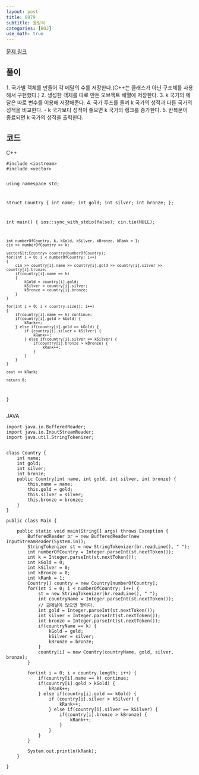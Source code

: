 ```yaml
---
layout: post
title: 8979
subtitle: 올림픽
categories: [BOJ]
use_math: true
---
```


[문제 링크](https://www.acmicpc.net/problem/8979)

<h2 class="section-heading">풀이</h2>
1. 국가별 객체를 만들어 각 메달의 수를 저장한다.(C++는 클래스가 아닌 구조체를 사용해서 구현했다.)
2. 생성한 객체를 따로 만든 오브젝트 배열에 저장한다.
3. k 국가의 메달은 따로 변수를 이용해 저장해준다.
4. 국가 루프를 돌며 k 국가의 성적과 다른 국가의 성적을 비교한다.
    - k 국가보다 성적이 좋으면 k 국가의 랭크를 증가한다.
5. 반복문이 종료되면 k 국가의 성적을 출력한다.
<h2 class="section-heading">코드</h2>
C++  
<pre><code class="cpp">#include &lt;iostream>
#include &lt;vector>

using namespace std;

struct Country {
    int name;
    int gold;
    int silver;
    int bronze;
};

int main()
{
    ios::sync_with_stdio(false);
	cin.tie(NULL);
    
    int numberOfCountry, k, kGold, kSilver, kBronze, kRank = 1;
    cin >> numberOfCountry >> k;

    vector&lt;Country> country(numberOfCountry);
    for(int i = 0; i < numberOfCountry; i++)
    {
        cin >> country[i].name >> country[i].gold >> country[i].silver >> country[i].bronze;
        if(country[i].name == k)
        {
            kGold = country[i].gold;
            kSilver = country[i].silver;
            kBronze = country[i].bronze;
        }
    }

    for(int i = 0; i < country.size(); i++) 
    {
        if(country[i].name == k) continue;
        if(country[i].gold > kGold) {
            kRank++;
        } else if(country[i].gold == kGold) {
            if (country[i].silver > kSilver) {
                kRank++;
            } else if(country[i].silver == kSilver) {
                if(country[i].bronze > kBronze) {
                    kRank++;
                }
            }
        }
    }
		
	cout << kRank;

    return 0;
}
</code></pre>

JAVA
<pre><code class="java">import java.io.BufferedReader;
import java.io.InputStreamReader;
import java.util.StringTokenizer;


class Country {
	int name;
	int gold;
	int silver;
	int bronze;
	public Country(int name, int gold, int silver, int bronze) {
		this.name = name;
		this.gold = gold;
		this.silver = silver;
		this.bronze = bronze;
	}
}

public class Main {

	public static void main(String[] args) throws Exception {
		BufferedReader br = new BufferedReader(new InputStreamReader(System.in));
		StringTokenizer st = new StringTokenizer(br.readLine(), " ");
		int numberOfCountry = Integer.parseInt(st.nextToken());
		int k = Integer.parseInt(st.nextToken());
		int kGold = 0;
		int kSilver = 0;
		int kBronze = 0;
		int kRank = 1;
		Country[] country = new Country[numberOfCountry];
		for(int i = 0; i < numberOfCountry; i++) {
			st = new StringTokenizer(br.readLine(), " ");
			int countryName = Integer.parseInt(st.nextToken());
			// 금메달이 많으면 짱이다.
			int gold = Integer.parseInt(st.nextToken());
			int silver = Integer.parseInt(st.nextToken());
			int bronze = Integer.parseInt(st.nextToken());
			if(countryName == k) {
				kGold = gold;
				kSilver = silver;
				kBronze = bronze;
			}
			country[i] = new Country(countryName, gold, silver, bronze);
		}
		
		for(int i = 0; i < country.length; i++) {
			if(country[i].name == k) continue;
			if(country[i].gold > kGold) {
				kRank++;
			} else if(country[i].gold == kGold) {
				if (country[i].silver > kSilver) {
					kRank++;
				} else if(country[i].silver == kSilver) {
					if(country[i].bronze > kBronze) {
						kRank++;
					}
				}
			}
		}
		
		System.out.println(kRank);
	}

}
</code></pre>